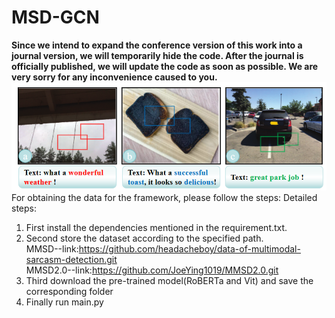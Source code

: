 # MSD-GCN
**Since we intend to expand the conference version of this work into a journal version, we will temporarily hide the code. After the journal is officially published, we will update the code as soon as possible. We are very sorry for any inconvenience caused to you.**
![image](image.png)
 <br />
For obtaining the data for the framework, please follow the steps:
Detailed steps:

1. First install the dependencies mentioned in the requirement.txt.
2. Second store the dataset according to the specified path.
    <br />
   MMSD--link:https://github.com/headacheboy/data-of-multimodal-sarcasm-detection.git
    <br />
   MMSD2.0--link:https://github.com/JoeYing1019/MMSD2.0.git
4. Third download the pre-trained model(RoBERTa and Vit) and save the corresponding folder
5. Finally run main.py
